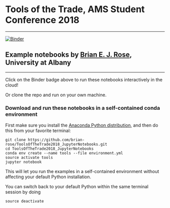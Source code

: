 # Tools of the Trade, AMS Student Conference 2018
--------------------

[![Binder](https://mybinder.org/badge.svg)](https://mybinder.org/v2/gh/brian-rose/ToolsOfTheTrade2018_JupyterNotebooks/master)

## Example notebooks by [Brian E. J. Rose](http://www.atmos.albany.edu/facstaff/brose/), University at Albany

--------------------------

Click on the Binder badge above to run these notebooks interactively in the cloud!

Or clone the repo and run on your own machine.

### Download and run these notebooks in a self-contained conda environment

First make sure you install the [Anaconda Python distribution](https://www.anaconda.com/distribution/),
and then do this from your favorite terminal:

```
git clone https://github.com/brian-rose/ToolsOfTheTrade2018_JupyterNotebooks.git
cd ToolsOfTheTrade2018_JupyterNotebooks
conda env create --name tools --file environment.yml
source activate tools
jupyter notebook
```

This will let you run the examples in a self-contained environment without affecting your default Python installation.

You can switch back to your default Python within the same terminal session by doing

```
source deactivate
```
